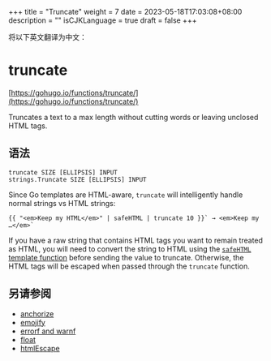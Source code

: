 +++
title = "Truncate"
weight = 7
date = 2023-05-18T17:03:08+08:00
description = ""
isCJKLanguage = true
draft = false
+++

将以下英文翻译为中文：
# truncate

[https://gohugo.io/functions/truncate/](https://gohugo.io/functions/truncate/)

Truncates a text to a max length without cutting words or leaving unclosed HTML tags.

## 语法

```
truncate SIZE [ELLIPSIS] INPUT
strings.Truncate SIZE [ELLIPSIS] INPUT
```

Since Go templates are HTML-aware, `truncate` will intelligently handle normal strings vs HTML strings:

```go-html-template
{{ "<em>Keep my HTML</em>" | safeHTML | truncate 10 }}` → <em>Keep my …</em>`
```

If you have a raw string that contains HTML tags you want to remain treated as HTML, you will need to convert the string to HTML using the [`safeHTML` template function](https://gohugo.io/functions/safehtml/) before sending the value to truncate. Otherwise, the HTML tags will be escaped when passed through the `truncate` function.

## 另请参阅

- [anchorize](https://gohugo.io/functions/anchorize/)
- [emojify](https://gohugo.io/functions/emojify/)
- [errorf and warnf](https://gohugo.io/functions/errorf/)
- [float](https://gohugo.io/functions/float/)
- [htmlEscape](https://gohugo.io/functions/htmlescape/)

